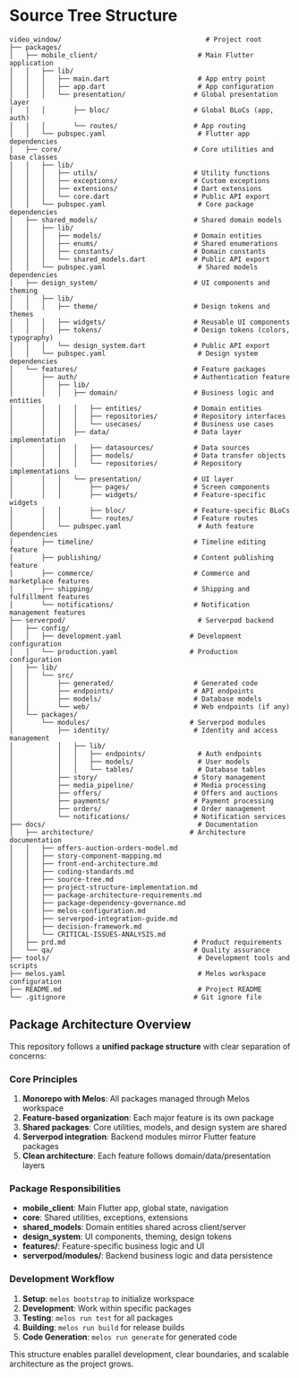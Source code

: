 # Source Tree Structure

```text
video_window/                                    # Project root
├── packages/
│   ├── mobile_client/                         # Main Flutter application
│   │   ├── lib/
│   │   │   ├── main.dart                      # App entry point
│   │   │   ├── app.dart                       # App configuration
│   │   │   └── presentation/                 # Global presentation layer
│   │   │       ├── bloc/                     # Global BLoCs (app, auth)
│   │   │       └── routes/                   # App routing
│   │   └── pubspec.yaml                       # Flutter app dependencies
│   ├── core/                                 # Core utilities and base classes
│   │   ├── lib/
│   │   │   ├── utils/                        # Utility functions
│   │   │   ├── exceptions/                   # Custom exceptions
│   │   │   ├── extensions/                   # Dart extensions
│   │   │   └── core.dart                     # Public API export
│   │   └── pubspec.yaml                       # Core package dependencies
│   ├── shared_models/                        # Shared domain models
│   │   ├── lib/
│   │   │   ├── models/                       # Domain entities
│   │   │   ├── enums/                        # Shared enumerations
│   │   │   ├── constants/                    # Domain constants
│   │   │   └── shared_models.dart            # Public API export
│   │   └── pubspec.yaml                       # Shared models dependencies
│   ├── design_system/                        # UI components and theming
│   │   ├── lib/
│   │   │   ├── theme/                        # Design tokens and themes
│   │   │   ├── widgets/                      # Reusable UI components
│   │   │   ├── tokens/                       # Design tokens (colors, typography)
│   │   │   └── design_system.dart            # Public API export
│   │   └── pubspec.yaml                       # Design system dependencies
│   └── features/                             # Feature packages
│       ├── auth/                             # Authentication feature
│       │   ├── lib/
│       │   │   ├── domain/                   # Business logic and entities
│       │   │   │   ├── entities/             # Domain entities
│       │   │   │   ├── repositories/         # Repository interfaces
│       │   │   │   └── usecases/             # Business use cases
│       │   │   ├── data/                     # Data layer implementation
│       │   │   │   ├── datasources/          # Data sources
│       │   │   │   ├── models/               # Data transfer objects
│       │   │   │   └── repositories/         # Repository implementations
│       │   │   └── presentation/             # UI layer
│       │   │       ├── pages/                # Screen components
│       │   │       ├── widgets/              # Feature-specific widgets
│       │   │       ├── bloc/                 # Feature-specific BLoCs
│       │   │       └── routes/               # Feature routes
│       │   └── pubspec.yaml                   # Auth feature dependencies
│       ├── timeline/                         # Timeline editing feature
│       ├── publishing/                       # Content publishing feature
│       ├── commerce/                         # Commerce and marketplace features
│       ├── shipping/                         # Shipping and fulfillment features
│       └── notifications/                    # Notification management features
├── serverpod/                                 # Serverpod backend
│   ├── config/
│   │   ├── development.yaml                 # Development configuration
│   │   └── production.yaml                  # Production configuration
│   ├── lib/
│   │   └── src/
│   │       ├── generated/                    # Generated code
│   │       ├── endpoints/                    # API endpoints
│   │       ├── models/                       # Database models
│   │       └── web/                          # Web endpoints (if any)
│   └── packages/
│       └── modules/                         # Serverpod modules
│           ├── identity/                     # Identity and access management
│           │   ├── lib/
│           │   │   ├── endpoints/             # Auth endpoints
│           │   │   ├── models/                # User models
│           │   │   └── tables/                # Database tables
│           ├── story/                        # Story management
│           ├── media_pipeline/               # Media processing
│           ├── offers/                       # Offers and auctions
│           ├── payments/                     # Payment processing
│           ├── orders/                       # Order management
│           └── notifications/                # Notification services
├── docs/                                      # Documentation
│   ├── architecture/                        # Architecture documentation
│   │   ├── offers-auction-orders-model.md
│   │   ├── story-component-mapping.md
│   │   ├── front-end-architecture.md
│   │   ├── coding-standards.md
│   │   ├── source-tree.md
│   │   ├── project-structure-implementation.md
│   │   ├── package-architecture-requirements.md
│   │   ├── package-dependency-governance.md
│   │   ├── melos-configuration.md
│   │   ├── serverpod-integration-guide.md
│   │   ├── decision-framework.md
│   │   └── CRITICAL-ISSUES-ANALYSIS.md
│   ├── prd.md                                # Product requirements
│   └── qa/                                   # Quality assurance
├── tools/                                     # Development tools and scripts
├── melos.yaml                                 # Melos workspace configuration
├── README.md                                  # Project README
└── .gitignore                                # Git ignore file
```

## Package Architecture Overview

This repository follows a **unified package structure** with clear separation of concerns:

### Core Principles

1. **Monorepo with Melos**: All packages managed through Melos workspace
2. **Feature-based organization**: Each major feature is its own package
3. **Shared packages**: Core utilities, models, and design system are shared
4. **Serverpod integration**: Backend modules mirror Flutter feature packages
5. **Clean architecture**: Each feature follows domain/data/presentation layers

### Package Responsibilities

- **mobile_client**: Main Flutter app, global state, navigation
- **core**: Shared utilities, exceptions, extensions
- **shared_models**: Domain entities shared across client/server
- **design_system**: UI components, theming, design tokens
- **features/**: Feature-specific business logic and UI
- **serverpod/modules/**: Backend business logic and data persistence

### Development Workflow

1. **Setup**: `melos bootstrap` to initialize workspace
2. **Development**: Work within specific packages
3. **Testing**: `melos run test` for all packages
4. **Building**: `melos run build` for release builds
5. **Code Generation**: `melos run generate` for generated code

This structure enables parallel development, clear boundaries, and scalable architecture as the project grows.